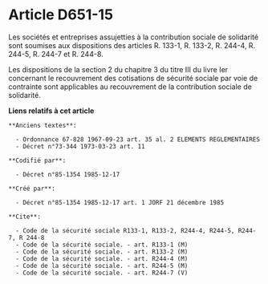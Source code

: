 # Article D651-15

Les sociétés et entreprises assujetties à la contribution sociale de solidarité sont soumises aux dispositions des articles
R. 133-1, R. 133-2, R. 244-4, R. 244-5, R. 244-7 et R. 244-8. 

Les dispositions de la section 2 du chapitre 3 du titre III du livre Ier concernant le recouvrement des cotisations de
sécurité sociale par voie de contrainte sont applicables au recouvrement de la contribution sociale de solidarité.

**Liens relatifs à cet article**

	**Anciens textes**:

	  - Ordonnance 67-828 1967-09-23 art. 35 al. 2 ELEMENTS REGLEMENTAIRES
	  - Décret n°73-344 1973-03-23 art. 11

	**Codifié par**:

	  - Décret n°85-1354 1985-12-17

	**Créé par**:

	  - Décret n°85-1354 1985-12-17 art. 1 JORF 21 décembre 1985

	**Cite**:

	  - Code de la sécurité sociale R133-1, R133-2, R244-4, R244-5, R244-7, R 244-8
	  - Code de la sécurité sociale. - art. R133-1 (M)
	  - Code de la sécurité sociale. - art. R133-2 (M)
	  - Code de la sécurité sociale. - art. R244-4 (M)
	  - Code de la sécurité sociale. - art. R244-5 (M)
	  - Code de la sécurité sociale. - art. R244-7 (V)
